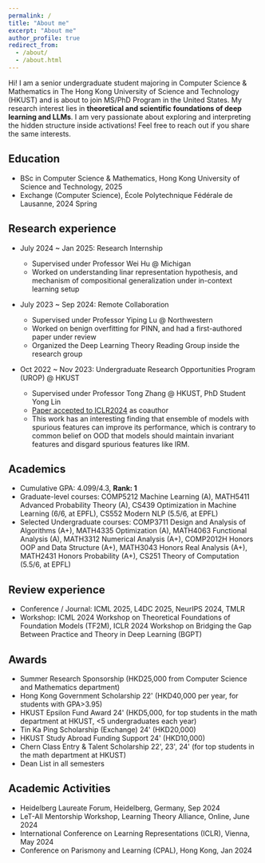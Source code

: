 ```yaml
---
permalink: /
title: "About me"
excerpt: "About me"
author_profile: true
redirect_from: 
  - /about/
  - /about.html
---
```


Hi! I am a senior undergraduate student majoring in Computer Science & Mathematics in The Hong Kong University of Science and Technology (HKUST) and is about to join MS/PhD Program in the United States. 
My research interest lies in **theoretical and scientific foundations of deep learning and LLMs**. I am very passionate about exploring and interpreting the hidden structure inside activations! Feel free to reach out if you share the same interests. 



<!-- ## Recent News -->


## Education
* BSc in Computer Science & Mathematics, Hong Kong University of Science and Technology, 2025
* Exchange (Computer Science), École Polytechnique Fédérale de Lausanne, 2024 Spring 

## Research experience
* July 2024 ~ Jan 2025: Research Internship
  * Supervised under Professor Wei Hu @ Michigan
  * Worked on understanding linar representation hypothesis, and mechanism of compositional generalization under in-context learning setup

* July 2023 ~ Sep 2024: Remote Collaboration
  * Supervised under Professor Yiping Lu @ Northwestern
  * Worked on benign overfitting for PINN, and had a first-authored paper under review
  * Organized the Deep Learning Theory Reading Group inside the research group

* Oct 2022 ~ Nov 2023: Undergraduate Research Opportunities Program (UROP) @ HKUST
  * Supervised under Professor Tong Zhang @ HKUST, PhD Student Yong Lin
  * [Paper accepted to ICLR2024](https://arxiv.org/abs/2309.17230) as coauthor
  * This work has an interesting finding that ensemble of models with spurious features can improve its performance, which is contrary to common belief on OOD that models should maintain invariant features and disgard spurious features like IRM. 

## Academics
* Cumulative GPA: 4.099/4.3, **Rank: 1**
* Graduate-level courses: COMP5212 Machine Learning (A), MATH5411 Advanced Probability Theory (A), CS439 Optimization in Machine Learning (6/6, at EPFL), CS552 Modern NLP (5.5/6, at EPFL)
* Selected Undergraduate courses: COMP3711 Design and Analysis of Algorithms (A+), MATH4335 Optimization (A), MATH4063 Functional Analysis (A), MATH3312 Numerical Analysis (A+), COMP2012H Honors OOP and Data Structure (A+), MATH3043 Honors Real Analysis (A+), MATH2431 Honors Probability (A+), CS251 Theory of Computation (5.5/6, at EPFL)

## Review experience
* Conference / Journal: ICML 2025, L4DC 2025, NeurIPS 2024, TMLR
* Workshop: ICML 2024 Workshop on Theoretical Foundations of Foundation Models (TF2M),  ICLR 2024 Workshop on Bridging the Gap Between Practice and Theory in Deep Learning (BGPT)

## Awards 
* Summer Research Sponsorship (HKD25,000 from Computer Science and Mathematics department)
* Hong Kong Government Scholarship 22' (HKD40,000 per year, for students with GPA>3.95)
* HKUST Epsilon Fund Award 24' (HKD5,000, for top students in the math department at HKUST, <5 undergraduates each year)
* Tin Ka Ping Scholarship (Exchange) 24' (HKD20,000)
* HKUST Study Abroad Funding Support 24' (HKD10,000)
* Chern Class Entry & Talent Scholarship 22', 23', 24' (for top students in the math department at HKUST)
* Dean List in all semesters

## Academic Activities
* Heidelberg Laureate Forum, Heidelberg, Germany, Sep 2024 
* LeT-All Mentorship Workshop, Learning Theory Alliance, Online, June 2024
* International Conference on Learning Representations (ICLR), Vienna, May 2024
* Conference on Parismony and Learning (CPAL), Hong Kong, Jan 2024

<!-- Publications
======
  <ul>{% for post in site.publications %}
    {% include archive-single-cv.html %}
  {% endfor %}</ul> -->
  

